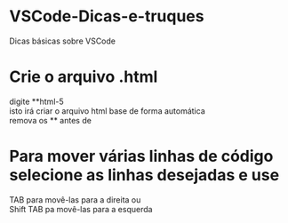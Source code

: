 # VSCode-Dicas-e-truques
Dicas básicas sobre VSCode

# Crie o arquivo .html
digite **html-5 <br>
isto irá criar o arquivo html base de forma automática<br>
remova os ** antes de <!DOCTYPE html>

# Para mover várias linhas de código selecione as linhas desejadas e use <br>
TAB para movê-las para a direita ou <br>
Shift TAB pa movê-las para a esquerda
